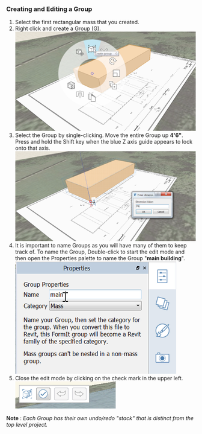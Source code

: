### Creating and Editing a Group

1. Select the first rectangular mass that you created.
2. Right click and create a Group (G). ![](./images/c2f57781-ec11-4fbd-87b0-c5fd33ad8b07.png)
3. Select the Group by single-clicking. Move the entire Group up **4'6"**. Press and hold the Shift key when the blue Z axis guide appears to lock onto that axis. ![](./images/293f6046-366c-43ca-858b-389f0c260be6.png)
4. It is important to name Groups as you will have many of them to keep track of. To name the Group, Double-click to start the edit mode and then open the Properties palette to name the Group "**main building**". ![](./images/93c9106d-7676-4cd7-b5e2-b00a56c4e30f.png)
5. Close the edit mode by clicking on the check mark in the upper left. 
![](./images/3b0e7944-9cb1-4852-9b3b-aedf75fc5270.png)

**Note** : *Each Group has their own undo/redo "stack" that is distinct
from the top level project.*